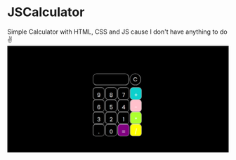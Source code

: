 # JSCalculator
Simple Calculator with HTML, CSS and JS cause I don't have anything to do✌
<img src="calc.png">
